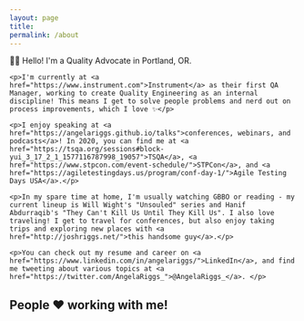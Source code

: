 ```yaml
---
layout: page
title:
permalink: /about
---
```

<div class='add-pad'>
	<p>👋🏼 Hello! I'm a Quality Advocate in Portland, OR.</p>

	<p>I'm currently at <a href="https://www.instrument.com">Instrument</a> as their first QA Manager, working to create Quality Engineering as an internal discipline! This means I get to solve people problems and nerd out on process improvements, which I love ✨</p>

	<p>I enjoy speaking at <a href="https://angelariggs.github.io/talks">conferences, webinars, and podcasts</a>! In 2020, you can find me at <a href="https://tsqa.org/sessions#block-yui_3_17_2_1_1577116787998_19057">TSQA</a>, <a href="https://www.stpcon.com/event-schedule/">STPCon</a>, and <a href="https://agiletestingdays.us/program/conf-day-1/">Agile Testing Days USA</a>.</p>

	<p>In my spare time at home, I'm usually watching GBBO or reading - my current lineup is Will Wight's "Unsouled" series and Hanif Abdurraqib's "They Can't Kill Us Until They Kill Us". I also love traveling! I get to travel for conferences, but also enjoy taking trips and exploring new places with <a href="http://joshriggs.net/">this handsome guy</a>.</p>

	<p>You can check out my resume and career on <a href="https://www.linkedin.com/in/angelariggs/">LinkedIn</a>, and find me tweeting about various topics at <a href="https://twitter.com/AngelaRiggs_">@AngelaRiggs_</a>. </p>

</div>

<div id="about-recs">
	<h2>People ♥ working with me!</h2>
<script language="JavaScript">

var Quotation=new Array()

Quotation[0] = "\"She consistently achieves results not only through her own productivity but by lifting others up and empowering those around her.\"";
Quotation[1] = "\"Angela is one of the most professional and empathetic individuals I've had the opportunity to work with in the tech space.\"";
Quotation[2] = "\"Because of Angela, I know what it is like to have a great QA Engineer on your team. At every stage of the project, Angela makes sure it meets the high quality standards.\"";
Quotation[3] = "\"She possesses strong interpersonal and technical skills as well as a high level of dedication to ensuring quality.\"";
Quotation[4] = "\"The definition of excellence in QA engineering and leadership.\"";
Quotation[5] = "\"An amazing person to work with, her laughter brings life to the office.\"";
Quotation[6] = "\"She cares deeply about craft and is fearless in pushing back when she knows we're not living up to our own standards.\"";
Quotation[7] = "\"Angela brings joy, intelligence, and laughter to Metal Toad. She is a community builder and cultural leader.\"";
Quotation[8] = "\"Relentlessly determined, she goes above and beyond to deliver on her commitments and stand up for her ideals.\"";
Quotation[9] = "\"Angela is one of the most dedicated, driven and enthusiastic people I have worked with.\"";
Quotation[10] = "\"Angela has a curious mind that's willing to tackle anything to improve the quality of our digital products.\"";

var Q = Quotation.length;
var whichQuotation=Math.round(Math.random()*(Q-1));
function showQuotation(){document.write(Quotation[whichQuotation]);}
showQuotation();
</script>
</div>

